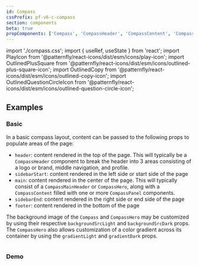 ```yaml
---
id: Compass
cssPrefix: pf-v6-c-compass
section: components
beta: true
propComponents: ['Compass', 'CompassHeader', 'CompassContent', 'CompassHero', 'CompassMainHeader', 'CompassPanel']
---
```


import './compass.css';
import { useRef, useState } from 'react';
import PlayIcon from '@patternfly/react-icons/dist/esm/icons/play-icon';
import OutlinedPlusSquare from '@patternfly/react-icons/dist/esm/icons/outlined-plus-square-icon';
import OutlinedCopy from '@patternfly/react-icons/dist/esm/icons/outlined-copy-icon';
import OutlinedQuestionCircleIcon from '@patternfly/react-icons/dist/esm/icons/outlined-question-circle-icon';

## Examples

### Basic

In a basic compass layout, content can be passed to the following props to populate areas of the page:

- `header`: content rendered in the top of the page. This will typically be a `CompassHeader` component to break the header into 3 areas consisting of a logo or brand, middle navigation, and profile.
- `sidebarStart`: content rendered in the left side or start side of the page
- `main`: content rendered in the center of the page. This will typically consist of a `CompassMainHeader` or `CompassHero`, along with a `CompassContent` filled with one or more `CompassPanel` components.
- `sidebarEnd`: content rendered in the right side or end side of the page
- `footer`: content rendered in the bottom of the page

The background image of the `Compass` and `CompassHero` may be customized by using their respective `backgroundSrcLight` and `backgroundSrcDark` props. The `CompassHero` also allows customization of a color gradient across its container by using the `gradientLight` and `gradientDark` props.

```ts file="CompassBasic.tsx"

```

### Demo

```ts isFullscreen file="CompassDemo.tsx"

```
